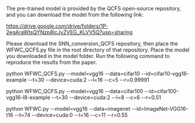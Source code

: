 The pre-trained model is provided by the QCFS open-source repository, and you can download the model from the following link:

https://drive.google.com/drive/folders/1P-2egAraWtsQYNzp8lcJvZVEG_KLVV5Q?usp=sharing

Please download the SNN_conversion_QCFS repository, then place the WFWC_QCFS.py file in the root directory of that repository. Place the model you downloaded in the model folder. Run the following command to reproduce the results from the paper.

python WFWC_QCFS.py --model=vgg16 --data=cifar10 --id=cifar10-vgg16-example --t=30 --device=cuda:2 --l=16 --c=5 --r=0.99991

python WFWC_QCFS.py --model=vgg16 --data=cifar100 --id=cifar100-vgg16-l8-example --t=30 --device=cuda:2 --l=8 --c=6 --r=0.51

python WFWC.py --model=vgg16 --data=imagenet --id=ImageNet-VGG16-t16 --t=74 --device=cuda:0 --l=16 --c=11 --r=0.55
